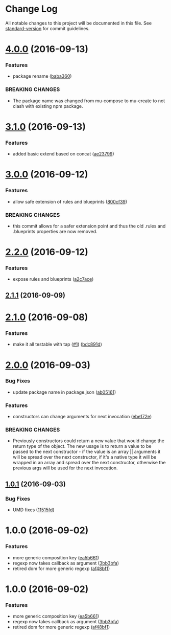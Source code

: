 # Change Log

All notable changes to this project will be documented in this file. See [standard-version](https://github.com/conventional-changelog/standard-version) for commit guidelines.

<a name="4.0.0"></a>
# [4.0.0](https://github.com/mu-lib/mu-create/compare/v3.1.0...v4.0.0) (2016-09-13)


### Features

* package rename ([baba360](https://github.com/mu-lib/mu-create/commit/baba360))


### BREAKING CHANGES

* The package name was changed from mu-compose to mu-create
to not clash with existing npm package.



<a name="3.1.0"></a>
# [3.1.0](https://github.com/mu-lib/mu-compose/compare/v3.0.0...v3.1.0) (2016-09-13)


### Features

* added basic extend based on concat ([ae23799](https://github.com/mu-lib/mu-compose/commit/ae23799))



<a name="3.0.0"></a>
# [3.0.0](https://github.com/mu-lib/mu-compose/compare/v2.2.0...v3.0.0) (2016-09-12)


### Features

* allow safe extension of rules and blueprints ([800cf39](https://github.com/mu-lib/mu-compose/commit/800cf39))


### BREAKING CHANGES

* this commit allows for a safer extension point and thus
the old .rules and .blueprints properties are now removed.



<a name="2.2.0"></a>
# [2.2.0](https://github.com/mu-lib/mu-compose/compare/v2.1.1...v2.2.0) (2016-09-12)


### Features

* expose rules and blueprints ([a2c7ace](https://github.com/mu-lib/mu-compose/commit/a2c7ace))



<a name="2.1.1"></a>
## [2.1.1](https://github.com/mu-lib/mu-compose/compare/v2.1.0...v2.1.1) (2016-09-09)



<a name="2.1.0"></a>
# [2.1.0](https://github.com/mu-lib/mu-compose/compare/v2.0.0...v2.1.0) (2016-09-08)


### Features

* make it all testable with tap ([#1](https://github.com/mu-lib/mu-compose/issues/1)) ([bdc891d](https://github.com/mu-lib/mu-compose/commit/bdc891d))



<a name="2.0.0"></a>
# [2.0.0](https://github.com/mu-lib/mu-compose/compare/v1.0.1...v2.0.0) (2016-09-03)


### Bug Fixes

* update package name in package.json ([ab05161](https://github.com/mu-lib/mu-compose/commit/ab05161))


### Features

* constructors can change arguments for next invocation ([ebe172e](https://github.com/mu-lib/mu-compose/commit/ebe172e))


### BREAKING CHANGES

* Previously constructors could return a new value that
would change the return type of the object. The new usage is to return a
value to be passed to the next constructor - if the value is an array ||
arguments it will be spread over the next constructor, if it's a native
type it will be wrapped in an array and spread over the next constructor,
otherwise the previous args will be used for the next
invocation.



<a name="1.0.1"></a>
## [1.0.1](https://github.com/mu-lib/mu-compose/compare/v1.0.0...v1.0.1) (2016-09-03)


### Bug Fixes

* UMD fixes ([11515fd](https://github.com/mu-lib/mu-compose/commit/11515fd))



<a name="1.0.0"></a>
# 1.0.0 (2016-09-02)


### Features

* more generic composition key ([ea5b661](https://github.com/mu-lib/mu-compose/commit/ea5b661))
* regexp now takes callback as argument ([3bb3bfa](https://github.com/mu-lib/mu-compose/commit/3bb3bfa))
* retired dom for more generic regexp ([af48bf1](https://github.com/mu-lib/mu-compose/commit/af48bf1))



<a name="1.0.0"></a>
# 1.0.0 (2016-09-02)


### Features

* more generic composition key ([ea5b661](https://github.com/mu-lib/mu-compose/commit/ea5b661))
* regexp now takes callback as argument ([3bb3bfa](https://github.com/mu-lib/mu-compose/commit/3bb3bfa))
* retired dom for more generic regexp ([af48bf1](https://github.com/mu-lib/mu-compose/commit/af48bf1))
